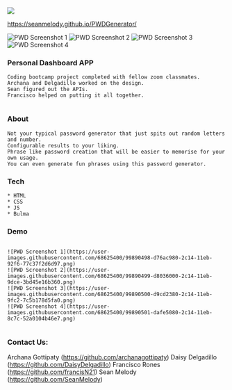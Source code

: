 <img src="https://img.shields.io/badge/LICENSE-mit-green"/>

https://seanmelody.github.io/PWDGenerator/

![PWD Screenshot 1](https://user-images.githubusercontent.com/68625400/99890498-d76ac980-2c14-11eb-92f6-77c37f2d6d97.png)
![PWD Screenshot 2](https://user-images.githubusercontent.com/68625400/99890499-d8036000-2c14-11eb-9dce-3bd45e16b360.png)
![PWD Screenshot 3](https://user-images.githubusercontent.com/68625400/99890500-d9cd2380-2c14-11eb-9fc2-7c5b178d5fa0.png)
![PWD Screenshot 4](https://user-images.githubusercontent.com/68625400/99890501-dafe5080-2c14-11eb-8c7c-52a0104b46e7.png)


### Personal Dashboard APP
```
Coding bootcamp project completed with fellow zoom classmates.
Archana and Delgadillo worked on the design.
Sean figured out the APIs.
Francisco helped on putting it all together.


```

### About
```
Not your typical password generator that just spits out random letters and number.
Configurable results to your liking.
Phrase like password creation that will be easier to memorise for your own usage.
You can even generate fun phrases using this password generator.
```

### Tech
```
* HTML
* CSS
* JS
* Bulma 

```

### Demo
```

![PWD Screenshot 1](https://user-images.githubusercontent.com/68625400/99890498-d76ac980-2c14-11eb-92f6-77c37f2d6d97.png)
![PWD Screenshot 2](https://user-images.githubusercontent.com/68625400/99890499-d8036000-2c14-11eb-9dce-3bd45e16b360.png)
![PWD Screenshot 3](https://user-images.githubusercontent.com/68625400/99890500-d9cd2380-2c14-11eb-9fc2-7c5b178d5fa0.png)
![PWD Screenshot 4](https://user-images.githubusercontent.com/68625400/99890501-dafe5080-2c14-11eb-8c7c-52a0104b46e7.png)


```

### Contact Us:
Archana Gottipaty (https://github.com/archanagottipaty)
Daisy Delgadillo (https://github.com/DaisyDelgadillo)
Francisco Rones (https://github.com/francisN21)
Sean Melody (https://github.com/SeanMelody)
